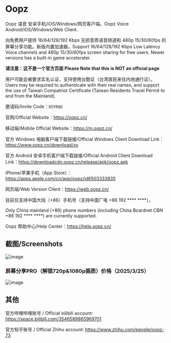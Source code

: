 # Oopz
Oopz 语音 安卓手机/iOS/Windows/网页客户端。Oopz Voice Android/iOS/Windows/Web Client. 

向免费用户提供 16/64/128/192 Kbps 无损音质语音频道和 480p 15/30/60fps 的屏幕分享功能。新版内置加速器。Support 16/64/128/192 Kbps Low Latency Voice channels and 480p 15/30/60fps screen sharing for free users. Newer versions has a built-in game accelerater.

**请注意：这不是一个官方页面 Please Note that this is NOT an official page**

用户可能会被要求实名认证，支持使用台胞证（台湾居民来往内地通行证）。Users may be required to authenticate with their real names, and support the use of Taiwan Compatriot Certificate (Taiwan Residents Travel Permit to and from the Mainland).

邀请码/Invite Code：`DSYRQQ`

官网/Official Website：<https://oopz.cn/>

移动端/Mobile Official Website：<https://m.oopz.cn/>

官方 Windows 电脑客户端下载链接/Official Windows Client Download Link：<https://www.oopz.cn/download/xx>

官方 Android 安卓手机客户端下载链接/Official Android Client Download Link：<https://downloadcdn.oopz.cn/release/apk/oopz.apk>

iPhone/苹果手机（App Store）：<https://apps.apple.com/cn/app/oopz/id6503333835>

网页端/Web Version Client：<https://web.oopz.cn/>

目前仅支持中国大陆（+86）手机号（支持中国广电 +86 192 **** ****）。

Only China mainland (+86) phone numbers (including China Boardnet CBN +86 192 **** ****) are currently supported.

Oopz 帮助中心/Help Center：<https://help.oopz.cn/>

## 截图/Screenshots

![image](https://github.com/user-attachments/assets/5a5570f0-72c6-44b6-9219-8667a1abcaa6)

### 屏幕分享PRO（解锁720p&1080p画质）价格（2025/3/25）

![image](https://github.com/user-attachments/assets/eecebf11-f0c3-4b12-8474-de8efeaf0ce1)


## 其他

官方哔哩哔哩账号 / Official bilibili account: <https://space.bilibili.com/3546589865969701>

官方知乎账号 / Official Zhihu account: <https://www.zhihu.com/people/oopz-73>
